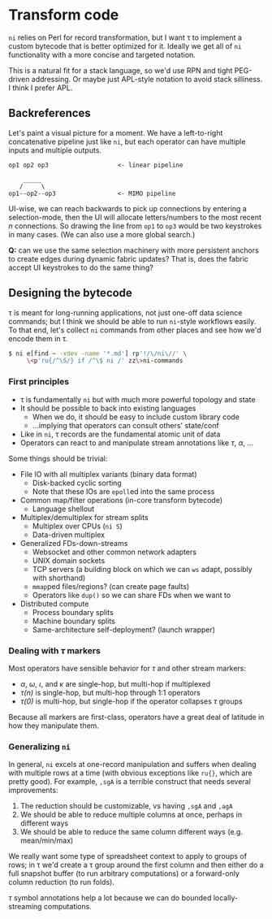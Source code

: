 # Transform code
`ni` relies on Perl for record transformation, but I want τ to implement a custom bytecode that is better optimized for it. Ideally we get all of `ni` functionality with a more concise and targeted notation.

This is a natural fit for a stack language, so we'd use RPN and tight PEG-driven addressing. Or maybe just APL-style notation to avoid stack silliness. I think I prefer APL.


## Backreferences
Let's paint a visual picture for a moment. We have a left-to-right concatenative pipeline just like `ni`, but each operator can have multiple inputs and multiple outputs.

```
op1 op2 op3                   <- linear pipeline

    _____
   /     \
op1--op2--op3                 <- MIMO pipeline
```

UI-wise, we can reach backwards to pick up connections by entering a selection-mode, then the UI will allocate letters/numbers to the most recent _n_ connections. So drawing the line from `op1` to `op3` would be two keystrokes in many cases. (We can also use a more global search.)

**Q:** can we use the same selection machinery with more persistent anchors to create edges during dynamic fabric updates? That is, does the fabric accept UI keystrokes to do the same thing?


## Designing the bytecode
τ is meant for long-running applications, not just one-off data science commands; but I think we should be able to run `ni`-style workflows easily. To that end, let's collect `ni` commands from other places and see how we'd encode them in τ.

```sh
$ ni e[find ~ -xdev -name '*.md'] rp'!/\/ni\//' \
     \<p'ru{/^\S/} if /^\$ ni /' zz\>ni-commands
```


### First principles
+ τ is fundamentally `ni` but with much more powerful topology and state
+ It should be possible to back into existing languages
  + When we do, it should be easy to include custom library code
  + ...implying that operators can consult others' state/conf
+ Like in `ni`, τ records are the fundamental atomic unit of data
+ Operators can react to and manipulate stream annotations like _τ_, _α_, ...

Some things should be trivial:

+ File IO with all multiplex variants (binary data format)
  + Disk-backed cyclic sorting
  + Note that these IOs are `epoll`ed into the same process
+ Common map/filter operations (in-core transform bytecode)
  + Language shellout
+ Multiplex/demultiplex for stream splits
  + Multiplex over CPUs (`ni S`)
  + Data-driven multiplex
+ Generalized FDs-down-streams
  + Websocket and other common network adapters
  + UNIX domain sockets
  + TCP servers (a building block on which we can `ws` adapt, possibly with shorthand)
  + `mmap`ped files/regions? (can create page faults)
  + Operators like `dup()` so we can share FDs when we want to
+ Distributed compute
  + Process boundary splits
  + Machine boundary splits
  + Same-architecture self-deployment? (launch wrapper)


### Dealing with _τ_ markers
Most operators have sensible behavior for _τ_ and other stream markers:

+ _α_, _ω_, _ι_, and _κ_ are single-hop, but multi-hop if multiplexed
+ _τ(n)_ is single-hop, but multi-hop through 1:1 operators
+ _τ(0)_ is multi-hop, but single-hop if the operator collapses _τ_ groups

Because all markers are first-class, operators have a great deal of latitude in how they manipulate them.


### Generalizing `ni`
In general, `ni` excels at one-record manipulation and suffers when dealing with multiple rows at a time (with obvious exceptions like `ru{}`, which are pretty good). For example, `,sgA` is a terrible construct that needs several improvements:

1. The reduction should be customizable, vs having `,sgA` and `,agA`
2. We should be able to reduce multiple columns at once, perhaps in different ways
3. We should be able to reduce the same column different ways (e.g. mean/min/max)

We really want some type of spreadsheet context to apply to groups of rows; in τ we'd create a τ group around the first column and then either do a full snapshot buffer (to run arbitrary computations) or a forward-only column reduction (to run folds).

_τ_ symbol annotations help a lot because we can do bounded locally-streaming computations.
